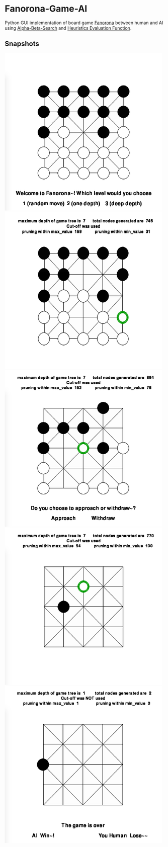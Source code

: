 # Fanorona-Game-AI
Python GUI implementation of board game [Fanorona](http://en.wikipedia.org/wiki/Fanorona) between human and AI using [Alpha-Beta-Search](http://en.wikipedia.org/wiki/Alpha%E2%80%93beta_pruning) and [Heuristics Evaluation Function](http://en.wikipedia.org/wiki/Heuristic_%28computer_science%29).

## Snapshots
<img src="./snapshots/1.png" width="500px" height="500px" />
<img src="./snapshots/1-5.png" width="500px" height="500px" />
<img src="./snapshots/2.png" width="500px" height="500px" />
<img src="./snapshots/3.png" width="500px" height="500px" />
<img src="./snapshots/4.png" width="500px" height="500px" />
